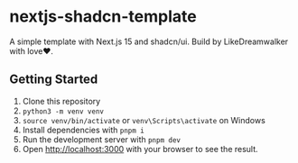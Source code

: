 # nextjs-shadcn-template

A simple template with Next.js 15 and shadcn/ui. Build by LikeDreamwalker with love❤️.

## Getting Started

1. Clone this repository
2. `python3 -m venv venv`
3. `source venv/bin/activate` or `venv\Scripts\activate` on Windows
4. Install dependencies with `pnpm i`
5. Run the development server with `pnpm dev`
6. Open [http://localhost:3000](http://localhost:3000) with your browser to see the result.
